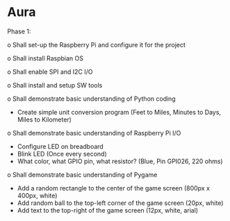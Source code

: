 # Aura

Phase 1:

o Shall set-up the Raspberry Pi and configure it for the project

o Shall install Raspbian OS

o Shall enable SPI and I2C I/O

o Shall install and setup SW tools

o Shall demonstrate basic understanding of Python coding 

  - Create simple unit conversion program (Feet to Miles, Minutes to Days, Miles to Kilometer)

o Shall demonstrate basic understanding of Raspberry Pi I/O 

  - Configure LED on breadboard 
  - Blink LED (Once every second)
  - What color, what GPIO pin, what resistor? (Blue, Pin GPI026, 220 ohms)

o Shall demonstrate basic understanding of Pygame 

  - Add a random rectangle to the center of the game screen (800px x 400px, white)
  - Add random ball to the top-left corner of the game screen (20px, white)
  - Add text to the top-right of the game screen (12px, white, arial)
